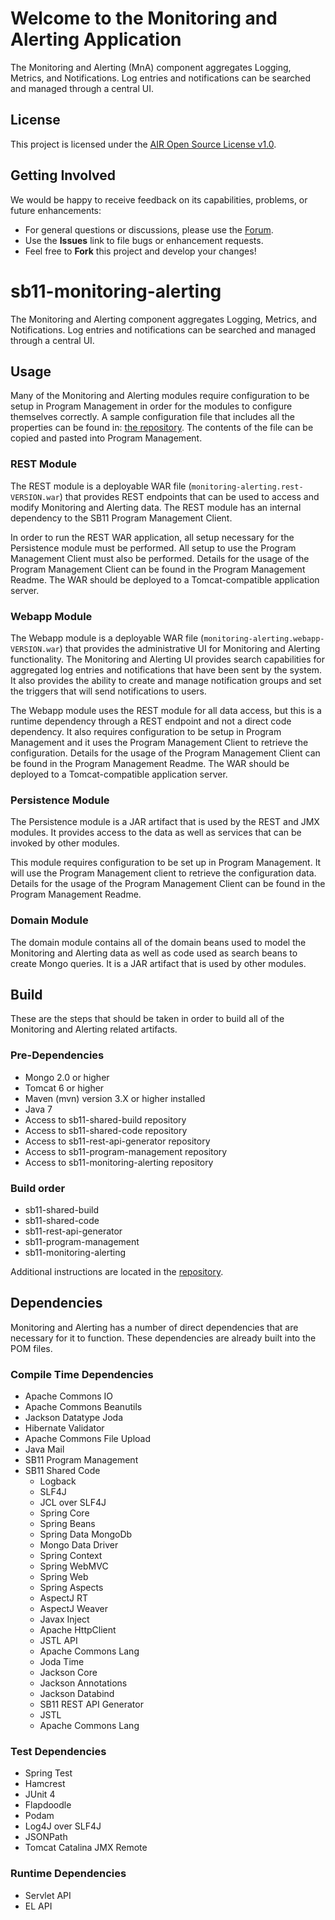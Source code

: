 # Welcome to the Monitoring and Alerting Application #
The Monitoring and Alerting (MnA) component aggregates Logging, Metrics, and Notifications. Log entries and notifications can be searched and managed through a central UI.

## License ##
This project is licensed under the [AIR Open Source License v1.0](http://www.smarterapp.org/documents/American_Institutes_for_Research_Open_Source_Software_License.pdf).

## Getting Involved ##
We would be happy to receive feedback on its capabilities, problems, or future enhancements:

* For general questions or discussions, please use the [Forum](http://forum.opentestsystem.org/viewforum.php?f=6).
* Use the **Issues** link to file bugs or enhancement requests.
* Feel free to **Fork** this project and develop your changes!

# sb11-monitoring-alerting

The Monitoring and Alerting component aggregates Logging, Metrics, and Notifications. Log entries and notifications can be searched and managed through a central UI.


## Usage

Many of the Monitoring and Alerting modules require configuration to be setup in Program Management in order for the modules to configure themselves correctly.  A sample configuration file that includes all the properties can be found in: [the repository](external_release_docs/required-progman-configuration.properties).  The contents of the file can be copied and pasted into Program Management.

### REST Module
The REST module is a deployable WAR file (```monitoring-alerting.rest-VERSION.war```) that provides REST endpoints that can be used to access and modify Monitoring and Alerting data.  The REST module has an internal dependency to the SB11 Program Management Client.

In order to run the REST WAR application, all setup necessary for the Persistence module must be performed.  All setup to use the Program Management Client must also be performed.  Details for the usage of the Program Management Client can be found in the Program Management Readme.  The WAR should be deployed to a Tomcat-compatible application server.

### Webapp Module
The Webapp module is a deployable WAR file (```monitoring-alerting.webapp-VERSION.war```) that provides the administrative UI for Monitoring and Alerting functionality.  The Monitoring and Alerting UI provides search capabilities for aggregated log entries and notifications that have been sent by the system.  It also provides the ability to create and manage notification groups and set the triggers that will send notifications to users.

The Webapp module uses the REST module for all data access, but this is a runtime dependency through a REST endpoint and not a direct code dependency.  It also requires configuration to be setup in Program Management and it uses the Program Management Client to retrieve the configuration.  Details for the usage of the Program Management Client can be found in the Program Management Readme.
The WAR should be deployed to a Tomcat-compatible application server.

### Persistence Module
The Persistence module is a JAR artifact that is used by the REST and JMX modules.  It provides access to the data as well as services that can be invoked by other modules.

This module requires configuration to be set up in Program Management.  It will use the Program Management client to retrieve the configuration data.  Details for the usage of the Program Management Client can be found in the Program Management Readme.

### Domain Module
The domain module contains all of the domain beans used to model the Monitoring and Alerting data as well as code used as search beans to create Mongo queries.  It is a JAR artifact that is used by other modules.


## Build
These are the steps that should be taken in order to build all of the Monitoring and Alerting related artifacts.

### Pre-Dependencies
* Mongo 2.0 or higher
* Tomcat 6 or higher
* Maven (mvn) version 3.X or higher installed
* Java 7
* Access to sb11-shared-build repository
* Access to sb11-shared-code repository
* Access to sb11-rest-api-generator repository
* Access to sb11-program-management repository
* Access to sb11-monitoring-alerting repository

### Build order

* sb11-shared-build
* sb11-shared-code
* sb11-rest-api-generator
* sb11-program-management
* sb11-monitoring-alerting

Additional instructions are located in the [repository](external_release_docs/installation).

## Dependencies
Monitoring and Alerting has a number of direct dependencies that are necessary for it to function.  These dependencies are already built into the POM files.

### Compile Time Dependencies
* Apache Commons IO
* Apache Commons Beanutils
* Jackson Datatype Joda
* Hibernate Validator
* Apache Commons File Upload
* Java Mail
* SB11 Program Management
* SB11 Shared Code
	* Logback
	* SLF4J
	* JCL over SLF4J
	* Spring Core
	* Spring Beans
	* Spring Data MongoDb
	* Mongo Data Driver
	* Spring Context
	* Spring WebMVC
	* Spring Web
	* Spring Aspects
	* AspectJ RT
	* AspectJ Weaver
	* Javax Inject
	* Apache HttpClient
	* JSTL API
	* Apache Commons Lang
	* Joda Time
	* Jackson Core
	* Jackson Annotations
	* Jackson Databind
	* SB11 REST API Generator
	* JSTL
	* Apache Commons Lang
	

### Test Dependencies
* Spring Test
* Hamcrest
* JUnit 4
* Flapdoodle
* Podam
* Log4J over SLF4J
* JSONPath
* Tomcat Catalina JMX Remote

### Runtime Dependencies
* Servlet API
* EL API